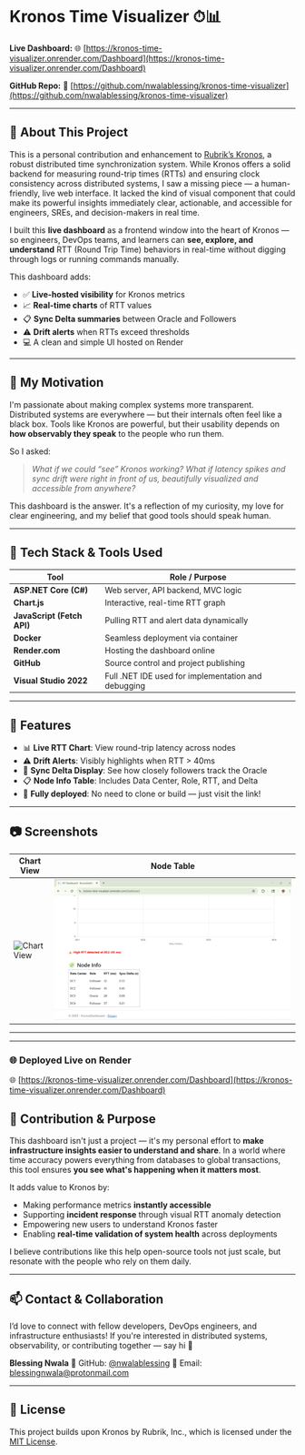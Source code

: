 
# Kronos Time Visualizer ⏱📊

**Live Dashboard:**
🌐 [https://kronos-time-visualizer.onrender.com/Dashboard](https://kronos-time-visualizer.onrender.com/Dashboard)

**GitHub Repo:**
🔗 [https://github.com/nwalablessing/kronos-time-visualizer](https://github.com/nwalablessing/kronos-time-visualizer)

---

## 🚀 About This Project

This is a personal contribution and enhancement to [Rubrik’s Kronos](https://github.com/rubrikinc/kronos), a robust distributed time synchronization system. While Kronos offers a solid backend for measuring round-trip times (RTTs) and ensuring clock consistency across distributed systems, I saw a missing piece — a human-friendly, live web interface. It lacked the kind of visual component that could make its powerful insights immediately clear, actionable, and accessible for engineers, SREs, and decision-makers in real time.



I built this **live dashboard** as a frontend window into the heart of Kronos — so engineers, DevOps teams, and learners can **see, explore, and understand** RTT (Round Trip Time) behaviors in real-time without digging through logs or running commands manually.

This dashboard adds:

* ✅ **Live-hosted visibility** for Kronos metrics
* 📈 **Real-time charts** of RTT values
* 📋 **Sync Delta summaries** between Oracle and Followers
* ⚠️ **Drift alerts** when RTTs exceed thresholds
* 💻 A clean and simple UI hosted on Render

---

## 🎯 My Motivation

I'm passionate about making complex systems more transparent. Distributed systems are everywhere — but their internals often feel like a black box. Tools like Kronos are powerful, but their usability depends on **how observably they speak** to the people who run them.

So I asked:

> *What if we could “see” Kronos working? What if latency spikes and sync drift were right in front of us, beautifully visualized and accessible from anywhere?*

This dashboard is the answer. It's a reflection of my curiosity, my love for clear engineering, and my belief that good tools should speak human.

---

## 🧰 Tech Stack & Tools Used

| Tool                       | Role / Purpose                                      |
| -------------------------- | --------------------------------------------------- |
| **ASP.NET Core (C#)**      | Web server, API backend, MVC logic                  |
| **Chart.js**               | Interactive, real-time RTT graph                    |
| **JavaScript (Fetch API)** | Pulling RTT and alert data dynamically              |
| **Docker**                 | Seamless deployment via container                   |
| **Render.com**             | Hosting the dashboard online                        |
| **GitHub**                 | Source control and project publishing               |
| **Visual Studio 2022**     | Full .NET IDE used for implementation and debugging |

---

## 🌟 Features

* 📊 **Live RTT Chart**: View round-trip latency across nodes
* ⚠️ **Drift Alerts**: Visibly highlights when RTT > 40ms
* 🧠 **Sync Delta Display**: See how closely followers track the Oracle
* 📋 **Node Info Table**: Includes Data Center, Role, RTT, and Delta
* 🧪 **Fully deployed**: No need to clone or build — just visit the link!

---



## 📷 Screenshots

| Chart View | Node Table |
|------------|------------|
| ![Chart View](./dashboard1.jpg) | ![Table View](./dashboard2.jpg) |

---
---

### 🌐 Deployed Live on Render

🌐 [https://kronos-time-visualizer.onrender.com/Dashboard](https://kronos-time-visualizer.onrender.com/Dashboard)


## 🤝 Contribution & Purpose

This dashboard isn't just a project — it's my personal effort to **make infrastructure insights easier to understand and share**. In a world where time accuracy powers everything from databases to global transactions, this tool ensures **you see what's happening when it matters most**.

It adds value to Kronos by:

* Making performance metrics **instantly accessible**
* Supporting **incident response** through visual RTT anomaly detection
* Empowering new users to understand Kronos faster
* Enabling **real-time validation of system health** across deployments

I believe contributions like this help open-source tools not just scale, but resonate with the people who rely on them daily.

---

## 📫 Contact & Collaboration

I’d love to connect with fellow developers, DevOps engineers, and infrastructure enthusiasts! If you're interested in distributed systems, observability, or contributing together — say hi 👋

**Blessing Nwala**
🔗 GitHub: [@nwalablessing](https://github.com/nwalablessing)
📧 Email: [blessingnwala@protonmail.com](mailto:blessingnwala@protonmail.com)

---

## 📝 License

This project builds upon Kronos by Rubrik, Inc., which is licensed under the [MIT License](https://github.com/rubrikinc/kronos/blob/main/LICENSE).


